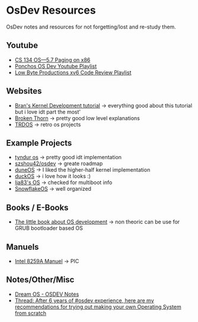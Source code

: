 # OsDev Resources
OsDev notes and resources for not forgetting/lost and re-study them.

## Youtube
* [CS 134 OS—5.7 Paging on x86](https://www.youtube.com/watch?v=dn55T2q63RU&ab_channel=NeilRhodes)
* [Ponchos OS Dev Youtube Playlist](https://www.youtube.com/playlist?list=PLxN4E629pPnJxCQCLy7E0SQY_zuumOVyZ)
* [Low Byte Productions xv6 Code Review Playlist](https://www.youtube.com/watch?v=KkenLT8S9Hs&list=PLP29wDx6QmW4Mw8mgvP87Zk33LRcKA9bl&ab_channel=LowByteProductions)

## Websites
* [Bran's Kernel Development tutorial](http://www.osdever.net/bkerndev/Docs/idt.htm) -> everything good about this tutorial but i love idt part the most'
* [Broken Thorn](http://www.brokenthorn.com/Resources/OSDev17.html) -> pretty good low level explanations
* [TRDOS](https://www.singlix.com/) -> retro os projects
## Example Projects
* [tyndur os](https://git.tyndur.org/lowlevel/tyndur/) -> pretty good idt implementation
* [szshou42/osdev](https://github.com/szhou42/osdev) -> greate roadmap
* [duneOS](https://github.com/naegelejd/duneOS/tree/master) -> I liked the higher-half kernel implementation
* [duckOS](https://github.com/byteduck/duckOS) -> i love how it looks :)
* [lja83's OS](https://github.com/lja83/OSDEV/) -> checked for multiboot info
* [SnowflakeOS](https://github.com/29jm/SnowflakeOS) -> well organized
## Books / E-Books
* [The little book about OS development](https://littleosbook.github.io/) -> non theoric can be use for GRUB bootloader based OS

## Manuels
* [Intel 8259A Manuel](https://pdos.csail.mit.edu/6.828/2008/readings/hardware/8259A.pdf) -> PIC

## Notes/Other/Misc
* [Dream OS - OSDEV Notes](https://github.com/dreamos82/Osdev-Notes)
* [Thread: After 6 years of #osdev experience, here are my recommendations for trying out making your own Operating System from scratch](https://threadreaderapp.com/thread/901907267934724101.html)
